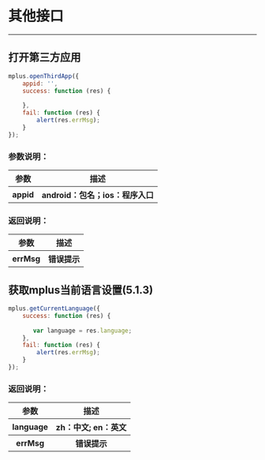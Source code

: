 # 其他接口

---
<h2 id="cid_0">打开第三方应用</h2>

```JavaScript
mplus.openThirdApp({
    appid: '',
    success: function (res) {
       
    },
    fail: function (res) {
        alert(res.errMsg);
    }
});

```
### 参数说明：

<table>
  <tr>
    <th>参数</th>
    <th>描述</th>
  </tr>
  <tr>
    <th>appid</th>
    <th>android：包名；ios：程序入口</th>
  </tr>
</table>

### 返回说明：

<table>
  <tr>
    <th>参数</th>
    <th>描述</th>
  </tr>
  <tr>
    <th>errMsg</th>
    <th>错误提示</th>
  </tr>
</table>

<h2 id="cid_0">获取mplus当前语言设置(5.1.3)</h2>

```JavaScript
mplus.getCurrentLanguage({
    success: function (res) {
       
       var language = res.language;
    },
    fail: function (res) {
        alert(res.errMsg);
    }
});


```

### 返回说明：

<table>
  <tr>
    <th>参数</th>
    <th>描述</th>
  </tr>
  <tr>
    <th>language</th>
    <th>zh：中文;  en：英文</th>
  </tr>
  <tr>
    <th>errMsg</th>
    <th>错误提示</th>
  </tr>
</table>
